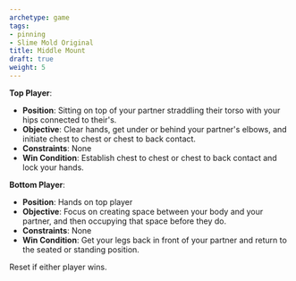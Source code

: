 ```yaml
---
archetype: game
tags:
- pinning
- Slime Mold Original
title: Middle Mount
draft: true
weight: 5
---
```


**Top Player**:
  * **Position**: Sitting on top of your partner straddling their torso with your hips connected to their's.
  * **Objective**: Clear hands, get under or behind your partner's elbows, and initiate chest to chest or chest to back contact.
  * **Constraints**: None
  * **Win Condition**: Establish chest to chest or chest to back contact and lock your hands.

**Bottom Player**:
  * **Position**: Hands on top player
  * **Objective**: Focus on creating space between your body and your partner, and then occupying that space before they do.
  * **Constraints**: None
  * **Win Condition**: Get your legs back in front of your partner and return to the seated or standing position.

Reset if either player wins.